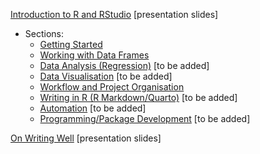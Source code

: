 [Introduction to R and RStudio](https://rosswilson-nz.github.io/CMOR-Intro-to-R) [presentation slides]

- Sections:
  - [Getting Started](https://rosswilson-nz.github.io/CMOR-Intro-to-R/#/getting-started)
  - [Working with Data Frames](https://rosswilson-nz.github.io/CMOR-Intro-to-R/#/working-with-data-frames)
  - [Data Analysis (Regression)](https://rosswilson-nz.github.io/CMOR-Intro-to-R/#/data-analysis-in-r-regression) [to be added]
  - [Data Visualisation](https://rosswilson-nz.github.io/CMOR-Intro-to-R/#/data-visualisation) [to be added]
  - [Workflow and Project Organisation](https://rosswilson-nz.github.io/CMOR-Intro-to-R/#/data-analysis-workflows-and-project-organisation)
  - [Writing in R (R Markdown/Quarto)](https://rosswilson-nz.github.io/CMOR-Intro-to-R/#/writing-reports-in-r) [to be added]
  - [Automation](https://rosswilson-nz.github.io/CMOR-Intro-to-R/#/automation) [to be added]
  - [Programming/Package Development](https://rosswilson-nz.github.io/CMOR-Intro-to-R/#/programming-in-r) [to be added]


[On Writing Well](/teaching/on-writing-well/) [presentation slides]
